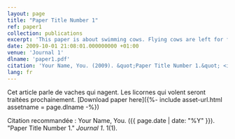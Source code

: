 ```yaml
---
layout: page
title: "Paper Title Number 1"
ref: paper1
collection: publications
excerpt: 'This paper is about swimming cows. Flying cows are left for future work.'
date: 2009-10-01 21:08:01.000000000 +01:00
venue: 'Journal 1'
dlname: 'paper1.pdf'
citation: 'Your Name, You. (2009). &quot;Paper Title Number 1.&quot; <i>Journal 1</i>. 1(1).'
lang: fr
---
```

Cet article parle de vaches qui nagent. Les licornes qui volent seront traitées prochainement.
[Download paper here]({%- include asset-url.html assetname = page.dlname -%})

Citation recommandée : Your Name, You. ({{ page.date | date: "%Y" }}). "Paper Title Number 1." <i>Journal 1</i>. 1(1).
